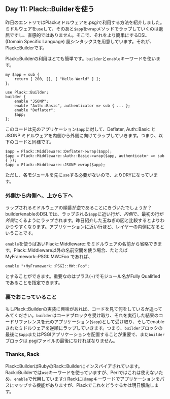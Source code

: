 ## Day 11: Plack::Builderを使う

昨日のエントリではPlackミドルウェアを.psgiで利用する方法を紹介しました。ミドルウェアを`use`して、そのあと`$app`を`wrap`メソッドでラップしていくのは退屈ですし、直感的ではありません。そこで、それをより簡単にするDSL (Domain Specific Language) 風シンタックスを用意しています。それが、Plack::Builderです。

Plack::Builderの利用はとても簡単です。`builder`と`enable`キーワードを使います。

    my $app = sub { 
        return [ 200, [], [ "Hello World" ] ];
    };
    
    use Plack::Builder;
    builder {
        enable "JSONP";
        enable "Auth::Basic", authenticator => sub { ... };
        enable "Deflater";
        $app;
    };

このコードは元のアプリケーション`$app`に対して、Deflater, Auth::Basic と JSONP ミドルウェアを内側から外側に向けてラップしていきます。つまり、以下のコードと同様です。

    $app = Plack::Middleware::Deflater->wrap($app);
    $app = Plack::Middleware::Auth::Basic->wrap($app, authenticator => sub { });
    $app = Plack::Middleware::JSONP->wrap($app);

ただし、各モジュールを先に`use`する必要がないので、よりDRYになっています。

### 外側から内側へ、上から下へ

ラップされるミドルウェアの順番が逆であることにきづいたでしょうか？builder/enableのDSLでは、ラップされる`$app`に近い行が、*内側*で、最初の行が*外側*にくるようにラップされます。昨日紹介した玉ねぎの図と比較するとよりわかりやすくなります。アプリケーションに近い行ほど、レイヤーの内側になるということです。

`enable`を使うばあいPlack::Middleware::をミドルウェアの名前から省略できます。Plack::Middleware以外の名前空間を使う場合、たとえば MyFramework::PSGI::MW::Foo であれば、

    enable "+MyFramework::PSGI::MW::Foo";

とすることができます。重要なのはプラス(+)でモジュール名がFully Qualified であることを指定できます。

### 裏でおこっていること

もしPlack::Builderの実装に興味があれば、コードを見て何をしているか追ってみてください。`builder`はコードブロックを受け取り、それを実行した結果のコードリファレンスを元のアプリケーション(`$app`)として受け取り、そしてenableされたミドルウェアを逆順にラップしていきます。つまり、`builder`ブロックの最後に`$app`またはPSGIアプリケーションを配置することが重要で、また`builder`ブロックは.psgiファイルの最後になければなりません。

### Thanks, Rack

Plack::BuilderはRubyのRack::Builderにインスパイアされています。Rack::Builderでは`use`キーワードを使っていますが、Perlではこれは使えないため、`enable`で代用しています:) Rackには`map`キーワードでアプリケーションをパスにマップする機能がありますが、Plackでこれをどうするかは明日解説します。
